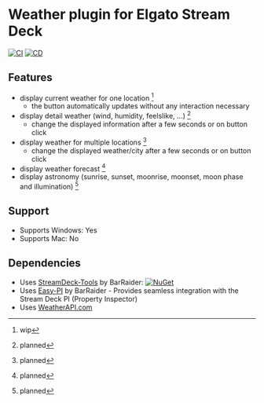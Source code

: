 # Weather plugin for Elgato Stream Deck

[![CI](https://github.com/linariii/streamdeck-weather/actions/workflows/CI.yml/badge.svg)](https://github.com/linariii/streamdeck-weather/actions/workflows/CI.yml) [![CD](https://github.com/linariii/streamdeck-weather/actions/workflows/CD.yml/badge.svg)](https://github.com/linariii/streamdeck-weather/actions/workflows/CD.yml)

## Features
- display current weather for one location [^1]
  - the button automatically updates without any interaction necessary
- display detail weather (wind, humidity, feelslike, ...) [^2]
  - change the displayed information after a few seconds or on button click
- display weather for multiple locations [^2]
  - change the displayed weather/city after a few seconds or on button click
- display weather forecast [^2]
- display astronomy (sunrise, sunset, moonrise, moonset, moon phase and illumination) [^2]

## Support
 - Supports Windows: Yes
 - Supports Mac: No
 
## Dependencies
* Uses [StreamDeck-Tools](https://github.com/BarRaider/streamdeck-tools) by BarRaider: [![NuGet](https://img.shields.io/nuget/v/streamdeck-tools.svg?style=flat)](https://www.nuget.org/packages/streamdeck-tools)
* Uses [Easy-PI](https://github.com/BarRaider/streamdeck-easypi) by BarRaider - Provides seamless integration with the Stream Deck PI (Property Inspector)
* Uses [WeatherAPI.com](https://www.weatherapi.com/)

[^1]: wip
[^2]: planned
[^3]: done
